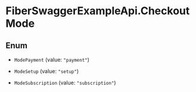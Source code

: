# FiberSwaggerExampleApi.CheckoutMode

## Enum


* `ModePayment` (value: `"payment"`)

* `ModeSetup` (value: `"setup"`)

* `ModeSubscription` (value: `"subscription"`)


